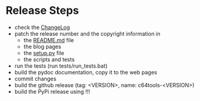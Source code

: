 Release Steps
=============

* check the [ChangeLog](https://github.com/dkrajzew/c64tools/blob/master/docs/mkdocs/changes.md)
* patch the release number and the copyright information in
    * the [README.md](https://github.com/dkrajzew/c64tools/blob/master/README.md) file
    * the blog pages
    * the [setup.py](https://github.com/dkrajzew/c64tools/blob/master/setup.py) file
    * the scripts and tests
* run the tests (run tests/run_tests.bat)
* build the pydoc documentation, copy it to the web pages
* commit changes
* build the github release (tag: &lt;VERSION&gt;, name: c64tools-&lt;VERSION&gt;)
* build the PyPi release using !!!